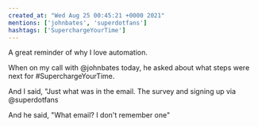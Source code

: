 ```yaml
---
created_at: "Wed Aug 25 00:45:21 +0000 2021"
mentions: ['johnbates', 'superdotfans']
hashtags: ['SuperchargeYourTime']
---
```


A great reminder of why I love automation.

When on my call with @johnbates today, he asked about what steps were next for #SuperchargeYourTime.

And I said, "Just what was in the email. The survey and signing up via @superdotfans 

And he said, "What email? I don't remember one"